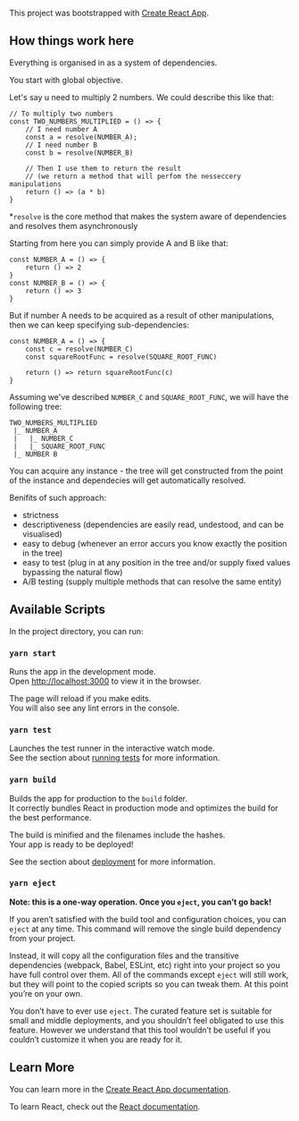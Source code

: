 This project was bootstrapped with [Create React App](https://github.com/facebook/create-react-app).

## How things work here

Everything is organised in as a system of dependencies.

You start with global objective.

Let's say u need to multiply 2 numbers. We could describe this like that:
```
// To multiply two numbers
const TWO_NUMBERS_MULTIPLIED = () => {
    // I need number A
    const a = resolve(NUMBER_A);
    // I need number B
    const b = resolve(NUMBER_B)

    // Then I use them to return the result
    // (we return a method that will perfom the nesseccery manipulations
    return () => (a * b)
}  
```
*`resolve` is the core method that makes the system aware of dependencies and resolves them asynchronously 

Starting from here you can simply provide A and B like that:
```
const NUMBER_A = () => {
    return () => 2
}
const NUMBER_B = () => {
    return () => 3
}
```

But if number A needs to be acquired as a result of other manipulations, then we can keep specifying sub-dependencies:
```
const NUMBER_A = () => {
    const c = resolve(NUMBER_C)
    const squareRootFunc = resolve(SQUARE_ROOT_FUNC)

    return () => return squareRootFunc(c)
}
```

Assuming we've described `NUMBER_C` and `SQUARE_ROOT_FUNC`, we will have the following tree:
```
TWO_NUMBERS_MULTIPLIED
 |_ NUMBER_A
 |   |_ NUMBER_C
 |   |_ SQUARE_ROOT_FUNC
 |_ NUMBER B
```

You can acquire any instance - the tree will get constructed from the point of the instance and dependecies will get automatically resolved.

Benifits of such approach:
* strictness
* descriptiveness (dependencies are easily read, undestood, and can be visualised)
* easy to debug (whenever an error accurs you know exactly the position in the tree)
* easy to test (plug in at any position in the tree and/or supply fixed values bypassing the natural flow)
* A/B testing (supply multiple methods that can resolve the same entity)

## Available Scripts

In the project directory, you can run:

### `yarn start`

Runs the app in the development mode.<br />
Open [http://localhost:3000](http://localhost:3000) to view it in the browser.

The page will reload if you make edits.<br />
You will also see any lint errors in the console.

### `yarn test`

Launches the test runner in the interactive watch mode.<br />
See the section about [running tests](https://facebook.github.io/create-react-app/docs/running-tests) for more information.

### `yarn build`

Builds the app for production to the `build` folder.<br />
It correctly bundles React in production mode and optimizes the build for the best performance.

The build is minified and the filenames include the hashes.<br />
Your app is ready to be deployed!

See the section about [deployment](https://facebook.github.io/create-react-app/docs/deployment) for more information.

### `yarn eject`

**Note: this is a one-way operation. Once you `eject`, you can’t go back!**

If you aren’t satisfied with the build tool and configuration choices, you can `eject` at any time. This command will remove the single build dependency from your project.

Instead, it will copy all the configuration files and the transitive dependencies (webpack, Babel, ESLint, etc) right into your project so you have full control over them. All of the commands except `eject` will still work, but they will point to the copied scripts so you can tweak them. At this point you’re on your own.

You don’t have to ever use `eject`. The curated feature set is suitable for small and middle deployments, and you shouldn’t feel obligated to use this feature. However we understand that this tool wouldn’t be useful if you couldn’t customize it when you are ready for it.

## Learn More

You can learn more in the [Create React App documentation](https://facebook.github.io/create-react-app/docs/getting-started).

To learn React, check out the [React documentation](https://reactjs.org/).
